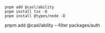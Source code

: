 ```
pnpm add @casl/ability
pnpm install tsx -D
pnpm install @types/node -D
```

pnpm add @casl/ability --filter packages/auth
